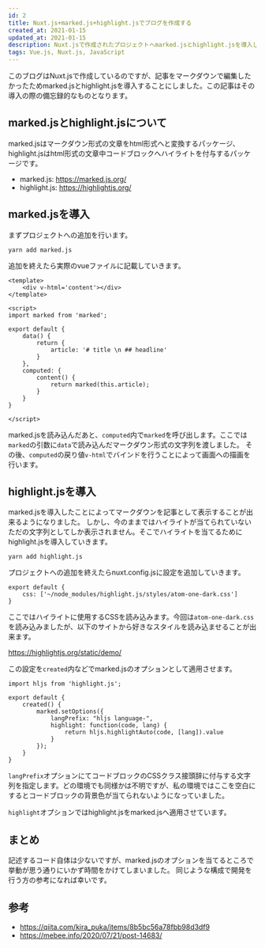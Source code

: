 ```yaml
---
id: 2
title: Nuxt.js+marked.js+highlight.jsでブログを作成する
created_at: 2021-01-15
updated_at: 2021-01-15
description: Nuxt.jsで作成されたプロジェクトへmarked.jsとhighlight.jsを導入した際の備忘録的なもの
tags: Vue.js, Nuxt.js, JavaScript
---
```


このブログはNuxt.jsで作成しているのですが、記事をマークダウンで編集したかったためmarked.jsとhighlight.jsを導入することにしました。この記事はその導入の際の備忘録的なものとなります。

## marked.jsとhighlight.jsについて

marked.jsはマークダウン形式の文章をhtml形式へと変換するパッケージ、highlight.jsはhtml形式の文章中コードブロックへハイライトを付与するパッケージです。

- marked.js: https://marked.js.org/
- highlight.js: https://highlightjs.org/

## marked.jsを導入
まずプロジェクトへの追加を行います。

```shell=
yarn add marked.js
```

追加を終えたら実際のvueファイルに記載していきます。

```javascript=
<template>
    <div v-html='content'></div>
</template>

<script>
import marked from 'marked';

export default {
    data() {
        return {
            article: '# title \n ## headline'
        }
    },
    computed: {
        content() {
            return marked(this.article);
        }
    }
}

</script>
```

marked.jsを読み込んだあと、```computed```内で```marked```を呼び出します。ここでは```marked```の引数に```data```で読み込んだマークダウン形式の文字列を渡しました。
その後、```computed```の戻り値```v-html```でバインドを行うことによって画面への描画を行います。

## highlight.jsを導入
marked.jsを導入したことによってマークダウンを記事として表示することが出来るようになりました。
しかし、今のままではハイライトが当てられていないただの文字列としてしか表示されません。そこでハイライトを当てるためにhighlight.jsを導入していきます。

```shell=
yarn add highlight.js
```

プロジェクトへの追加を終えたらnuxt.config.jsに設定を追加していきます。

```javascript=
export default {
    css: ['~/node_modules/highlight.js/styles/atom-one-dark.css']
}
```

ここではハイライトに使用するCSSを読み込みます。今回は```atom-one-dark.css```を読み込みましたが、以下のサイトから好きなスタイルを読み込ませることが出来ます。

https://highlightjs.org/static/demo/

この設定を```created```内などでmarked.jsのオプションとして適用させます。
```javascript=
import hljs from 'highlight.js';

export default {
    created() {
        marked.setOptions({
            langPrefix: "hljs language-",
            highlight: function(code, lang) {
                return hljs.highlightAuto(code, [lang]).value
            }
        });
    }
}
```

```langPrefix```オプションにてコードブロックのCSSクラス接頭辞に付与する文字列を指定します。どの環境でも同様かは不明ですが、私の環境ではここを空白にするとコードブロックの背景色が当てられないようになっていました。

```highlight```オプションではhighlight.jsをmarked.jsへ適用させています。

## まとめ
記述するコード自体は少ないですが、marked.jsのオプションを当てるところで挙動が思う通りにいかず時間をかけてしまいました。
同じような構成で開発を行う方の参考になれば幸いです。

## 参考
- https://qiita.com/kira_puka/items/8b5bc56a78fbb98d3df9
- https://mebee.info/2020/07/21/post-14683/
